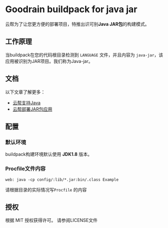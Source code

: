 # Goodrain buildpack for java jar

云帮为了让您更方便的部署项目，特推出识可别**Java JAR包**的构建模式。

## 工作原理

当buildpack在您的代码根目录检测到 `LANGUAGE` 文件，并且内容为 `java-jar`，该应用被识别为JAR项目。我们称为Java-jar。

## 文档

以下文章了解更多：

- [云帮支持Java](https://www.rainbond.com/docs/stable/user-lang-docs/java/lang-java-overview.html)
- [云帮部署JAR包应用](https://www.rainbond.com/docs/stable/user-lang-docs/java/lang-java-maven.html)

## 配置

### 默认环境

buildpack构建环境默认使用 **JDK1.8** 版本。

### Procfile文件内容

```
web: java -cp config/:lib/*.jar:bin/.class Example
```

请根据目录的实际情况写`Procfile` 的内容

## 授权

根据 MIT 授权获得许可。 请参阅LICENSE文件
